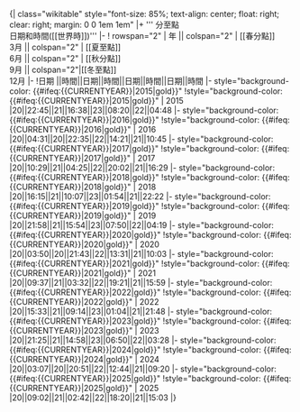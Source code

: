 {| class="wikitable" style="font-size: 85%; text-align: center; float: right; clear: right; margin: 0 0 1em 1em"
|+ ''' 分至點<br />日期和時間([[世界時]])'''
|-
! rowspan="2" | 年 || colspan="2" | [[春分點]]<br />3月 || colspan="2" | [[夏至點]]<br />6月 || colspan="2" | [[秋分點]]<br />9月 || colspan="2"|[[冬至點]]<br />12月
|-
!日期 ||時間||日期||時間||日期||時間||日期||時間
|- style="background-color: {{#ifeq:{{CURRENTYEAR}}|2015|gold}}"
!style="background-color: {{#ifeq:{{CURRENTYEAR}}|2015|gold}}" | 2015
|20||22:45||21||16:38||23||08:20||22||04:48
|- style="background-color: {{#ifeq:{{CURRENTYEAR}}|2016|gold}}"
!style="background-color: {{#ifeq:{{CURRENTYEAR}}|2016|gold}}" | 2016
|20||04:31||20||22:35||22||14:21||21||10:45
|- style="background-color: {{#ifeq:{{CURRENTYEAR}}|2017|gold}}"
!style="background-color: {{#ifeq:{{CURRENTYEAR}}|2017|gold}}" | 2017
|20||10:29||21||04:25||22||20:02||21||16:29
|- style="background-color: {{#ifeq:{{CURRENTYEAR}}|2018|gold}}"
!style="background-color: {{#ifeq:{{CURRENTYEAR}}|2018|gold}}" | 2018
|20||16:15||21||10:07||23||01:54||21||22:22
|- style="background-color: {{#ifeq:{{CURRENTYEAR}}|2019|gold}}"
!style="background-color: {{#ifeq:{{CURRENTYEAR}}|2019|gold}}" | 2019
|20||21:58||21||15:54||23||07:50||22||04:19
|- style="background-color: {{#ifeq:{{CURRENTYEAR}}|2020|gold}}"
!style="background-color: {{#ifeq:{{CURRENTYEAR}}|2020|gold}}" | 2020
|20||03:50||20||21:43||22||13:31||21||10:03
|- style="background-color: {{#ifeq:{{CURRENTYEAR}}|2021|gold}}"
!style="background-color: {{#ifeq:{{CURRENTYEAR}}|2021|gold}}" | 2021
|20||09:37||21||03:32||22||19:21||21||15:59
|- style="background-color: {{#ifeq:{{CURRENTYEAR}}|2022|gold}}"
!style="background-color: {{#ifeq:{{CURRENTYEAR}}|2022|gold}}" | 2022
|20||15:33||21||09:14||23||01:04||21||21:48
|- style="background-color: {{#ifeq:{{CURRENTYEAR}}|2023|gold}}"
!style="background-color: {{#ifeq:{{CURRENTYEAR}}|2023|gold}}" | 2023
|20||21:25||21||14:58||23||06:50||22||03:28
|- style="background-color: {{#ifeq:{{CURRENTYEAR}}|2024|gold}}"
!style="background-color: {{#ifeq:{{CURRENTYEAR}}|2024|gold}}" | 2024
|20||03:07||20||20:51||22||12:44||21||09:20
|- style="background-color: {{#ifeq:{{CURRENTYEAR}}|2025|gold}}"
!style="background-color: {{#ifeq:{{CURRENTYEAR}}|2025|gold}}" | 2025
|20||09:02||21||02:42||22||18:20||21||15:03
|}
